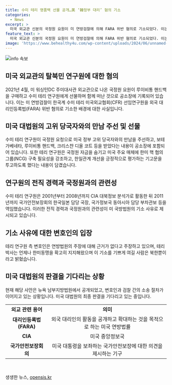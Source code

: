 ```yaml
---
title: 수미 테리 명품백 선물 공개…美 ‘韓정부 대리’ 혐의 기소
categories:
  - News
excerpt: >
  미국 외교관 신분의 국정원 요원이 미 연방검찰에 의해 FARA 위반 혐의로 기소되었다. 이는 대북 전문가인 미국외교협회 선임연구원인 테리 연구원이 국가정보원의 불법 로비스트로 활동했다는 의심을 받고 있는 것과 관련이 있다. FBI가 테리 연구원과 국정원 관계자들의 11년간 활동을 상세히 추적하고 있으며, 테리 연구원은 국정원에 대한 로비 활동을 했으며 대가로 명품 제품을 받았다는 혐의도 받고 있다. 이에 대한 변호인의 입장은 주장에 근거가 없으며 테리는 언제나 한미동맹을 확고히 지지해왔다고 했다.
feature_text: >
  미국 외교관 신분의 국정원 요원이 미 연방검찰에 의해 FARA 위반 혐의로 기소되었다. 이는 대북 전문가인 미국외교협회 선임연구원인 테리 연구원이 국가정보원의 불법 로비스트로 활동했다는 의심을 받고 있는 것과 관련이 있다. FBI가 테리 연구원과 국정원 관계자들의 11년간 활동을 상세히 추적하고 있으며, 테리 연구원은 국정원에 대한 로비 활동을 했으며 대가로 명품 제품을 받았다는 혐의도 받고 있다. 이에 대한 변호인의 입장은 주장에 근거가 없으며 테리는 언제나 한미동맹을 확고히 지지해왔다고 했다.
image: 'https://www.behealthy4u.com/wp-content/uploads/2024/06/unnamed-file.png'
---
```


<p><img src="https://www.behealthy4u.com/wp-content/uploads/2024/06/unnamed-file.png" alt="info 속보" /></p>

<h2 data-ke-size="size26">미국 외교관의 탈북민 연구원에 대한 혐의</h2>

<p data-ke-size="size16">2021년 4월, 미 워싱턴DC 주미대사관 외교관으로 나온 국정원 요원이 루이비통 핸드백을 구매하고 수미 테리 연구원에게 선물하며 함께 떠난 것으로 공소장에 기록되어 있습니다. 이는 미 연방검찰이 한국계 수미 테리 미국외교협회(CFR) 선임연구원을 외국 대리인등록법(FARA) 위반 혐의로 기소한 배경에 대한 사실입니다.</p>

<h2 data-ke-size="size26">미국 대법원의 고위 당국자와의 만남 주선 및 선물</h2>

<p data-ke-size="size16">수미 테리 연구원이 국정원 요청으로 미국 정부 고위 당국자와의 만남을 주선하고, 보테가베네타, 루이비통 핸드백, 크리스챤 디올 코트 등을 받았다는 내용이 공소장에 포함되어 있습니다. 또한 테리 연구원은 국정원 자금을 숨기고 미국 주요 매체에 한미 핵 협의그룹(NCG) 구축 필요성을 강조하고, 한일관계 개선을 긍정적으로 평가하는 기고문을 투고하도록 했다는 내용이 담겼습니다.</p>

<h2 data-ke-size="size26">연구원의 전직 경력과 국정원과의 관련성</h2>

<p data-ke-size="size16">수미 테리 연구원은 2001년부터 2008년까지 CIA 대북정보 분석가로 활동한 뒤 2011년까지 국가안전보장회의 한국일본 담당 국장, 국가정보국 동아시아 담당 부차관보 등을 역임했습니다. 이러한 전직 경력과 국정원과의 관련성이 미 국방법원의 기소 사유로 제시되고 있습니다.</p>

<h2 data-ke-size="size26">기소 사유에 대한 변호인의 입장</h2>

<p data-ke-size="size16">테리 연구원 측 변호인은 연방법원의 주장에 대해 근거가 없다고 주장하고 있으며, 테리 박사는 언제나 한미동맹을 확고히 지지해왔으며 이 기소를 기쁘게 여길 사람은 북한뿐이라고 밝혔습니다.</p>

<h2 data-ke-size="size26">미국 대법원의 판결을 기다리는 상황</h2>

<p data-ke-size="size16">현재 해당 사안은 뉴욕 남부지방법원에서 공개되었고, 변호인과 검찰 간의 소송 절차가 이어지고 있는 상황입니다. 미국 대법원의 최종 판결을 기다리고 있는 중입니다.</p>

<table>
    <tbody>
        <tr>
            <td style="text-align: center; height: 17px;"><b>외교 관련 용어</b></td>
            <td style="text-align: center; height: 17px;"><b>의미</b></td>
        </tr>
        <tr>
            <td style="text-align: center; height: 17px;"><b>대리인등록법(FARA)</b></td>
            <td style="text-align: center; height: 17px;">외국 대리인의 활동을 공개하고 확대하는 것을 목적으로 하는 미국 연방법률</td>
        </tr>
        <tr>
            <td style="text-align: center; height: 17px;"><b>CIA</b></td>
            <td style="text-align: center; height: 17px;">미국 중앙정보국</td>
        </tr>
        <tr>
            <td style="text-align: center; height: 17px;"><b>국가안전보장회의</b></td>
            <td style="text-align: center; height: 17px;">미국 대통령을 보좌하는 국가안전보장에 대한 의견을 제시하는 기구</td>
        </tr>
    </tbody>
</table>

<p data-ke-size="size16">&nbsp;</p>
생생한 뉴스, <a href="https://opensis.kr" rel="dofollow">opensis.kr</a>


